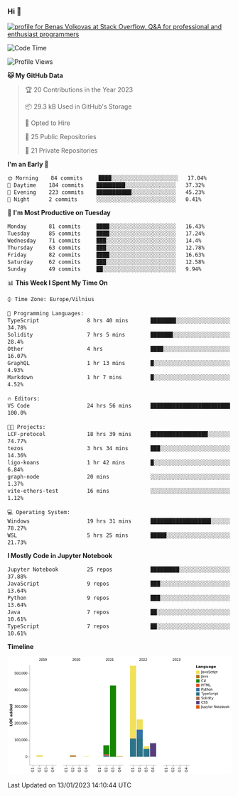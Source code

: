 ### Hi 👋
<a href="https://stackoverflow.com/users/14954249/benas-volkovas"><img src="https://stackoverflow.com/users/flair/14954249.png?theme=dark" width="208" height="58" alt="profile for Benas Volkovas at Stack Overflow, Q&amp;A for professional and enthusiast programmers" title="profile for Benas Volkovas at Stack Overflow, Q&amp;A for professional and enthusiast programmers"></a>

<!--START_SECTION:waka-->
![Code Time](http://img.shields.io/badge/Code%20Time-1%2C207%20hrs%2023%20mins-blue)

![Profile Views](http://img.shields.io/badge/Profile%20Views-5-blue)

**🐱 My GitHub Data** 

> 🏆 20 Contributions in the Year 2023
 > 
> 📦 29.3 kB Used in GitHub's Storage 
 > 
> 💼 Opted to Hire
 > 
> 📜 25 Public Repositories 
 > 
> 🔑 21 Private Repositories  
 > 
**I'm an Early 🐤** 

```text
🌞 Morning    84 commits     ████░░░░░░░░░░░░░░░░░░░░░   17.04% 
🌆 Daytime    184 commits    █████████░░░░░░░░░░░░░░░░   37.32% 
🌃 Evening    223 commits    ███████████░░░░░░░░░░░░░░   45.23% 
🌙 Night      2 commits      ░░░░░░░░░░░░░░░░░░░░░░░░░   0.41%

```
📅 **I'm Most Productive on Tuesday** 

```text
Monday       81 commits     ████░░░░░░░░░░░░░░░░░░░░░   16.43% 
Tuesday      85 commits     ████░░░░░░░░░░░░░░░░░░░░░   17.24% 
Wednesday    71 commits     ███░░░░░░░░░░░░░░░░░░░░░░   14.4% 
Thursday     63 commits     ███░░░░░░░░░░░░░░░░░░░░░░   12.78% 
Friday       82 commits     ████░░░░░░░░░░░░░░░░░░░░░   16.63% 
Saturday     62 commits     ███░░░░░░░░░░░░░░░░░░░░░░   12.58% 
Sunday       49 commits     ██░░░░░░░░░░░░░░░░░░░░░░░   9.94%

```


📊 **This Week I Spent My Time On** 

```text
⌚︎ Time Zone: Europe/Vilnius

💬 Programming Languages: 
TypeScript               8 hrs 40 mins       ████████░░░░░░░░░░░░░░░░░   34.78% 
Solidity                 7 hrs 5 mins        ███████░░░░░░░░░░░░░░░░░░   28.4% 
Other                    4 hrs               ████░░░░░░░░░░░░░░░░░░░░░   16.07% 
GraphQL                  1 hr 13 mins        █░░░░░░░░░░░░░░░░░░░░░░░░   4.93% 
Markdown                 1 hr 7 mins         █░░░░░░░░░░░░░░░░░░░░░░░░   4.52%

🔥 Editors: 
VS Code                  24 hrs 56 mins      █████████████████████████   100.0%

🐱‍💻 Projects: 
LCF-protocol             18 hrs 39 mins      ██████████████████░░░░░░░   74.77% 
tezos                    3 hrs 34 mins       ███░░░░░░░░░░░░░░░░░░░░░░   14.36% 
ligo-koans               1 hr 42 mins        █░░░░░░░░░░░░░░░░░░░░░░░░   6.84% 
graph-node               20 mins             ░░░░░░░░░░░░░░░░░░░░░░░░░   1.37% 
vite-ethers-test         16 mins             ░░░░░░░░░░░░░░░░░░░░░░░░░   1.12%

💻 Operating System: 
Windows                  19 hrs 31 mins      ███████████████████░░░░░░   78.27% 
WSL                      5 hrs 25 mins       █████░░░░░░░░░░░░░░░░░░░░   21.73%

```

**I Mostly Code in Jupyter Notebook** 

```text
Jupyter Notebook         25 repos            █████████░░░░░░░░░░░░░░░░   37.88% 
JavaScript               9 repos             ███░░░░░░░░░░░░░░░░░░░░░░   13.64% 
Python                   9 repos             ███░░░░░░░░░░░░░░░░░░░░░░   13.64% 
Java                     7 repos             ██░░░░░░░░░░░░░░░░░░░░░░░   10.61% 
TypeScript               7 repos             ██░░░░░░░░░░░░░░░░░░░░░░░   10.61%

```


**Timeline**

![Chart not found](https://raw.githubusercontent.com/BenasVolkovas/BenasVolkovas/main/charts/bar_graph.png) 


 Last Updated on 13/01/2023 14:10:44 UTC
<!--END_SECTION:waka-->
